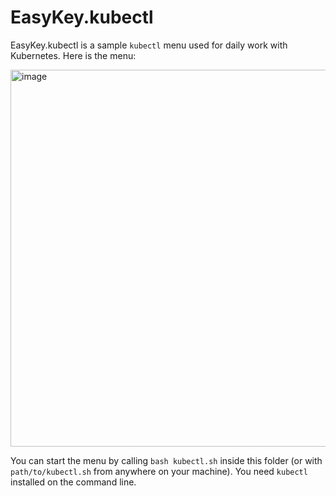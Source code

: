 # EasyKey.kubectl

EasyKey.kubectl is a sample `kubectl` menu used for daily work with Kubernetes. Here is the menu:

<img width="603" alt="image" src="https://github.com/nschlimm/EasyKey.shellmenu/assets/876604/c2951f47-c085-46a0-9f56-b825ab303e32">

You can start the menu by calling `bash kubectl.sh` inside this folder (or with `path/to/kubectl.sh` from anywhere on your machine). You need `kubectl` installed on the command line. 
